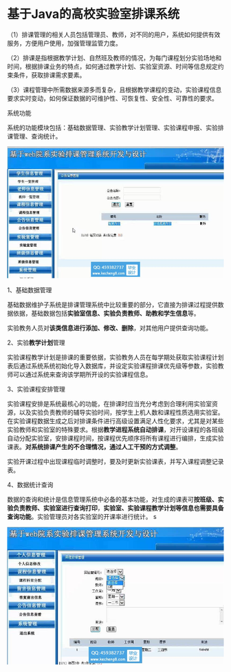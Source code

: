 # 基于Java的高校实验室排课系统

（1）排课管理的相关人员包括管理员、教师，对不同的用户，系统如何提供有效服务，方便用户使用，加强管理监管力度。

（2）排课是指根据教学计划、自然班及教师的情况，为每门课程划分实验场地和时间，根据排课业务的特点，如何通过教学计划、实验室资源、时间等信息规定约束条件，获取排课需求要素。

（3）课程管理中所需数据来源多而复杂，且根据教学课程的变动，实验课程信息要求实时变动，如何保证数据的可维护性、可恢复性、安全性、可靠性的要求。

系统功能

系统的功能模块包括：基础数据管理、实验教学计划管理、实验课程申报、实验排课管理、查询统计。

![main.jpg](./images/main.jpg)

1、基础数据管理

基础数据维护子系统是排课管理系统中比较重要的部分，它直接为排课过程提供数据依据，基础数据包括**实验室信息、实验负责教师、助教和学生信息**等。

实验教务人员对**该类信息进行添加、修改、删除**，对其他用户提供查询功能。

2、实验**教学计划**管理

实验课程教学计划是排课的重要依据，实验教务人员在每学期处获取实验课程计划表后通过系统系统初始化导入数据库，并设定实验课程排课优先级等参数，实验教师可以通过系统来查询该学期所开设的实验课程信息。

3、实验课程安排管理 

实验课程安排是系统最核心的功能，在排课时应当充分考虑到合理利用实验室资源，以及实验负责教师的辅导实验时间，按学生上机人数和课程性质选用实验室。在实验课程数据生成之后对排课条件进行高级设置满足人性化要求，尤其是对某些实验教师和实验室的特殊要求。根据**教学进程系统自动排课**，对开设课程的各班级自动分配实验室，安排课程时间，按课程优先顺序将所有课程进行编排，生成实验课表。**对系统排课产生的不合理情况，通过人工干预的方式调整**。

实验开课过程中出现课程临时调整时，要及时更新实验课表，并写入课程调整记录表。 

4、数据统计查询 

数据的查询和统计是信息管理系统中必备的基本功能，对生成的课表可**按班级、实验负责教师、实验室进行查询打印**，**实验室、实验课程教学计划等信息也需要具备查询功能**。实验管理员对各实验室的开课率进行统计。 s

![model1.jpg](./images/model1.jpg)